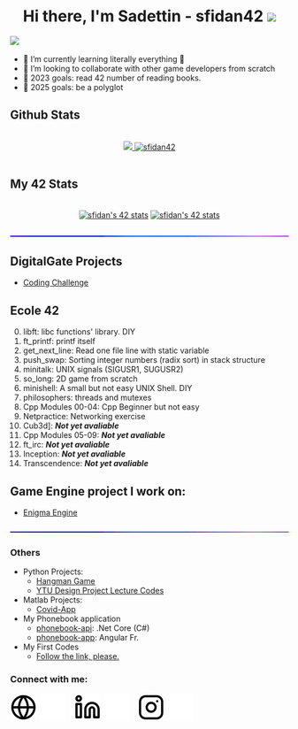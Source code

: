 <h1 align="center"><b>Hi there, I'm Sadettin - sfidan42 </b><img src="https://media.giphy.com/media/hvRJCLFzcasrR4ia7z/giphy.gif" width="35"></h1>

  <a href="https://github.com/DenverCoder1/readme-typing-svg"><img src="https://readme-typing-svg.herokuapp.com?font=Time+New+Roman&color=green&size=23&center=true&vCenter=true&width=600&height=20&lines=1.Self-taught+Game+Developer,;2.Computer+Sciencer,;3.Electronics+and+Communication+Eng.,;4.Active+Learner/Researcher,;5.Violinist,;6.German-Turkish-English+speaker,;Love+to+learn+new+stuffs..<3"></a>

<!--
<p align="center">
  <a href="https://github.com/JaeSeoKim/badge42"><img src="https://badge42.vercel.app/api/v2/cldosd33000540fmzhlm4gw7b/stats?cursusId=21&coalitionId=45" alt="sfidan's 42 stats" /></a>
</p>
-->
- 🌱 I’m currently learning literally everything 🤣
- 👯 I’m looking to collaborate with other game developers from scratch
- 🥅 2023 goals: read 42 number of reading books.
- 🥅 2025 goals: be a polyglot

## Github Stats
<br>
  <div align="center">
    <a href="https://github.com/sfidan42/">
      <img src="https://github-readme-stats.vercel.app/api?username=sfidan42&include_all_commits=true&count_private=true&show_icons=true&line_height=20&title_color=7A7ADB&icon_color=2234AE&text_color=D3D3D3&bg_color=0,000000,130F40" width="450"/>
  <img src="https://github-readme-stats.vercel.app/api/top-langs?username=sfidan42&show_icons=true&locale=en&layout=compact&line_height=20&title_color=7A7ADB&icon_color=2234AE&text_color=D3D3D3&bg_color=0,000000,130F40" width="375"  alt="sfidan42"/>
    </a>
  </div>
 <br>
 
 ## My 42 Stats
<br>
  <div align="center">
    <a href="https://github.com/JaeSeoKim/badge42"><img src="https://badge42.vercel.app/api/v2/cle5jxxco00060fl91joiooip/stats?cursusId=9&coalitionId=piscine" alt="sfidan's 42 stats" width="400" /></a>
    <a href="https://github.com/JaeSeoKim/badge42"><img src="https://badge42.vercel.app/api/v2/cle5jxxco00060fl91joiooip/stats?cursusId=21&coalitionId=228" alt="sfidan's 42 stats" width="400" /></a>
  </div>
 <br>
  
<img src="https://github.com/AnderMendoza/AnderMendoza/raw/main/assets/line-neon.gif" width="100%" height="2px">

## DigitalGate Projects
- [Coding Challenge](https://github.com/sfidan42/Holy_DigitalGate_Project)

## Ecole 42
0) libft: libc functions' library. DIY
1) ft_printf: printf itself
2) get_next_line: Read one file line with static variable
3) push_swap: Sorting integer numbers (radix sort) in stack structure
4) minitalk: UNIX signals (SIGUSR1, SUGUSR2)
5) so_long: 2D game from scratch
6) minishell: A small but not easy UNIX Shell. DIY
7) philosophers: threads and mutexes
8) Cpp Modules 00-04: Cpp Beginner but not easy
9) Netpractice: Networking exercise
10) Cub3d]: ***Not yet avaliable***
11) Cpp Modules 05-09: ***Not yet avaliable***
12) ft_irc: ***Not yet avaliable***
13) Inception: ***Not yet avaliable***
14) Transcendence: ***Not yet avaliable***

## Game Engine project I work on:
- [Enigma Engine](https://github.com/sfidan42/AEngine)

<img src="https://github.com/AnderMendoza/AnderMendoza/raw/main/assets/line-neon.gif" width="100%" height="2px">

### Others
- Python Projects:
    - [Hangman Game](https://github.com/sfidan42/Hangman-Game)
    - [YTU Design Project Lecture Codes](https://github.com/sfidan42/YTU_ImgProc1)
- Matlab Projects:
    - [Covid-App](https://github.com/sfidan42/Covid-19-Visualizer)
- My Phonebook application
    - [phonebook-api](https://github.com/sfidan42/Phonebook-API): .Net Core (C#)
    - [phonebook-app](https://github.com/sfidan42/Phonebook-APP): Angular Fr.
- My First Codes
     - [Follow the link, please.](https://github.com/sfidan42/codes)

### Connect with me:

[![website](./img/globe-light.svg)](website_link_here!!!!)
[![website](./img/globe-dark.svg)](website_link_here!!!!)
&nbsp;&nbsp;
[![website](./img/linkedin-light.svg)](https://www.linkedin.com/in/sadettin-fidan-2313791a3/)
[![website](./img/linkedin-dark.svg)](https://www.linkedin.com/in/sadettin-fidan-2313791a3/)
&nbsp;&nbsp;
[![website](./img/instagram-light.svg)](https://www.instagram.com/sadettin_00_f/)
[![website](./img/instagram-dark.svg)](https://www.instagram.com/sadettin_00_f/)
